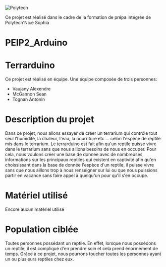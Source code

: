 ![Polytech](http://www.polytechnice.fr/jahia/jsp/jahia/templates/inc/img/polytech_nice-sophia.png)

Ce projet est réalisé dans le cadre de la formation de prépa intégrée de Polytech'Nice Sophia


# PEIP2_Arduino
# Terrarduino

Ce projet est réalisé en équipe.
Une équipe composée de trois personnes:
* Vaujany Alexendre
* McGannon Sean 
* Tognan Antonin

# Description du projet

Dans ce projet, nous allons essayer de créer un terrarium qui contrôle tout seul l'humidité, la chaleur, l'eau, la nourriture etc ...
celon l'espèce de reptile mis dans le terrarium.
Le terrarduino est fait afin qu'un reptile puisse vivre dans le terrarium sans que nous aillons besoins de nous en occuper.
Pour cela, nous voulons créer une base de donnée avec de nombreuses informations sur les principaux reptiles qui existent en captivité afin qu'en choississant dans la base de donnée l'espèce d'un reptile, il puisse vivre sans que nous aillons trop à nous renseigner sur lui ou que nous puissions partir en vacance sans faire appel à quelqu'un pour qu'il s'en occupe.

# Matériel utilisé 
Encore aucun matériel utilisé 

# Population ciblée

Toutes personnes possédant un reptile.
En effet, lorsque nous possédons un reptile, il est compliqué d'en prendre soin et cela prend énormément de temps.
Grâce à ce projet, nous pourrons toucher toutes les personnes ayant un ou plusieurs reptiles chez eux.

